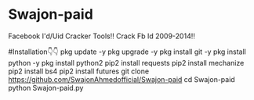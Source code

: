 # Swajon-paid
Facebook I'd/Uid Cracker Tools‼️
Crack Fb Id 2009-2014‼️


#Installation👇👇
pkg update -y
pkg upgrade -y
pkg install git -y
pkg install python -y
pkg install python2
pip2 install requests
pip2 install mechanize
pip2 install bs4
pip2 install futures
git clone https://github.com/SwajonAhmedofficial/Swajon-paid
cd Swajon-paid
python Swajon-paid.py
